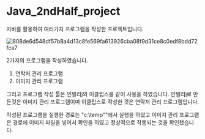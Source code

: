 # Java_2ndHalf_project
자바를 활용하여 여러가지 프로그램을 작성한 프로젝트입니다.

![808de6d548df57b8a4d13c8fe569fa613926cba08f9d31ce8c0edf8bdd72fca7](https://user-images.githubusercontent.com/53751665/73323604-54dedb00-428b-11ea-94bb-f17a68d6c541.png)

2가지의 프로그램을 작성하였습니다.
1. 연락처 관리 프로그램
2. 이미지 관리 프로그램

그리고 프로그램 작성 툴은 인텔리j와 이클립스를 같이 사용을 하였습니다.
인텔리j로 만든것은 이미지 관리 프로그램이며
이클립스로 작성한 것은 연락처 관리 프로그램입니다.

작성된 프로그램을 실행한 경로는 "c:\\temp""에서 실행을 하였고 이미지 관리 프로그램은 경로에 이미지 파일을 넣어서
확인을 하였고 정상적으로 작동되는 것을 확인했습니다.
